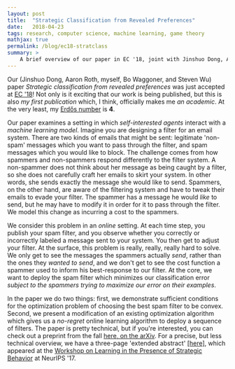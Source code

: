 ```yaml
---
layout: post
title:  "Strategic Classification from Revealed Preferences"
date:   2018-04-23
tags: research, computer science, machine learning, game theory
mathjax: true
permalink: /blog/ec18-stratclass
summary: >
    A brief overview of our paper in EC '18, joint with Jinshuo Dong, Aaron Roth, Bo Waggoner, and Steven Wu!
---
```


Our (Jinshuo Dong, Aaron Roth, myself, Bo Waggoner, and Steven Wu) paper *Strategic classification from revealed preferences* was just accepted at [EC '18](http://www.sigecom.org/ec18/)!  Not only is it exciting that our work is being published, but this is also *my first publication* which, I think, officially makes me *an academic*.  At the very least, my [Erdős number](https://en.wikipedia.org/wiki/Erd%C5%91s_number) is **4**.

Our paper examines a setting in which *self-interested agents* interact with a *machine learning model*.  Imagine you are designing a filter for an email system.  There are two kinds of emails that might be sent: legitimate 'non-spam' messages which you want to pass through the filter, and spam messages which you would like to block.  The challenge comes from how spammers and non-spammers respond differently to the filter system.  A non-spammer does not think about her message as being caught by a filter, so she does not carefully craft her emails to skirt your system.  In other words, she sends exactly the message she would like to send.  Spammers, on the other hand, are aware of the filtering system and have to tweak their emails to evade your filter.  The spammer has a message he would *like* to send, but he may have to modify it in order for it to pass through the filter.  We model this change as incurring a cost to the spammers.

We consider this problem in an *online* setting.  At each time step, you publish your spam filter, and you observe whether you correctly or incorrectly labeled a message sent to your system.  You then get to adjust your filter.  At the surface, this problem is really, really, really hard to solve.  We only get to see the messages the spammers actually *send*, rather than the ones they *wanted to send*, and we don't get to see the cost function a spammer used to inform his best-response to our filter.  At the core, we want to deploy the spam filter which minimizes our classification error *subject to the spammers trying to maximize our error on their examples*.

In the paper we do two things: first, we demonstrate sufficient conditions for the optimization problem of choosing the best spam filter to be convex.  Second, we present a modification of an existing optimization algorithm which gives us a *no-regret* online learning algorithm to deploy a sequence of filters.  The paper is pretty technical, but if you're interested, you can check out a preprint from the fall [here, on the arXiv](https://arxiv.org/abs/1710.07887).  For a precise, but less technical overview, we have a three-page 'extended abstract' [[here]](https://zachschutzman.com/assets/papers/stratclass_neurips.pdf), which appeared at the [Workshop on Learning in the Presence of Strategic Behavior](http://www.cs.cmu.edu/~nhaghtal/mlstrat/) at NeurIPS '17.
